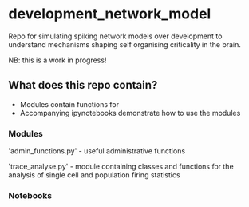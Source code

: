 # development_network_model
Repo for simulating spiking network models over development to understand mechanisms shaping self organising criticality in the brain. 

NB: this is a work in progress! 

## What does this repo contain?
* Modules contain functions for 
* Accompanying ipynotebooks demonstrate how to use the modules

### Modules
'admin_functions.py' - useful administrative functions 

'trace_analyse.py' - module containing classes and functions for the analysis of single cell and population firing statistics


### Notebooks
